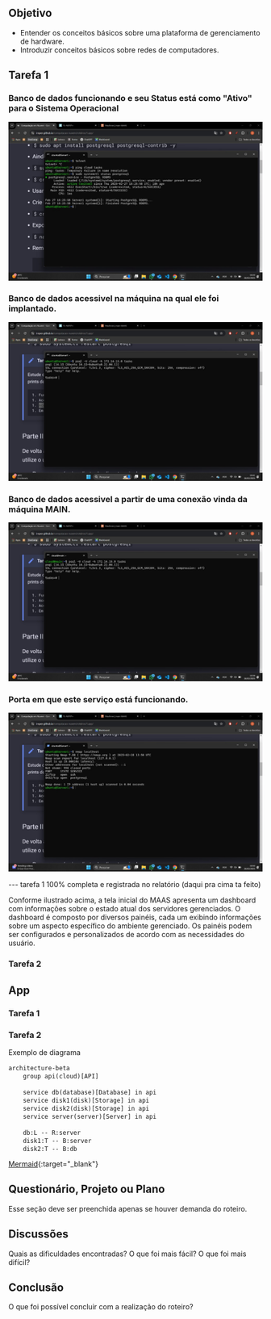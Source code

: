 ## Objetivo

- Entender os conceitos básicos sobre uma plataforma de gerenciamento de hardware.
- Introduzir conceitos básicos sobre redes de computadores.


## Tarefa 1

### Banco de dados funcionando e seu Status está como "Ativo" para o Sistema Operacional
![Database ativo](./database_ativo.jpeg)


### Banco de dados acessivel na máquina na qual ele foi implantado.
![Database ativo](./aces_propria_maq.jpeg)

### Banco de dados acessivel a partir de uma conexão vinda da máquina MAIN.
![Database ativo](./aces_conexao_main.jpeg)

### Porta em que este serviço está funcionando.
![Database ativo](./porta_servico.jpeg)


 --- tarefa 1 100% completa e registrada no relatório (daqui pra cima ta feito)

Conforme ilustrado acima, a tela inicial do MAAS apresenta um dashboard com informações sobre o estado atual dos servidores gerenciados. O dashboard é composto por diversos painéis, cada um exibindo informações sobre um aspecto específico do ambiente gerenciado. Os painéis podem ser configurados e personalizados de acordo com as necessidades do usuário.

### Tarefa 2

## App



### Tarefa 1

### Tarefa 2

Exemplo de diagrama

```mermaid
architecture-beta
    group api(cloud)[API]

    service db(database)[Database] in api
    service disk1(disk)[Storage] in api
    service disk2(disk)[Storage] in api
    service server(server)[Server] in api

    db:L -- R:server
    disk1:T -- B:server
    disk2:T -- B:db
```

[Mermaid](https://mermaid.js.org/syntax/architecture.html){:target="_blank"}

## Questionário, Projeto ou Plano

Esse seção deve ser preenchida apenas se houver demanda do roteiro.

## Discussões

Quais as dificuldades encontradas? O que foi mais fácil? O que foi mais difícil?

## Conclusão

O que foi possível concluir com a realização do roteiro?
